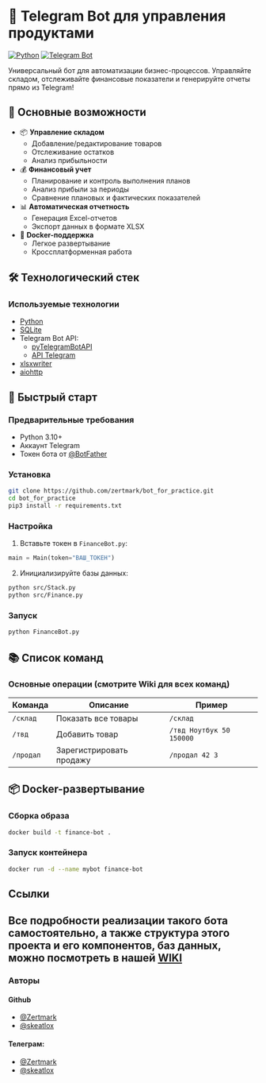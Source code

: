 # 🤖 Telegram Bot для управления продуктами

[![Python](https://img.shields.io/badge/Python-3.13%2B-blue)](https://python.org)
[![Telegram Bot](https://img.shields.io/badge/Telegram%20Bot-API%2020.0-green)](https://core.telegram.org/bots/api)

Универсальный бот для автоматизации бизнес-процессов. Управляйте складом, отслеживайте финансовые показатели и генерируйте отчеты прямо из Telegram!

## 🌟 Основные возможности

- 📦 **Управление складом**
  - Добавление/редактирование товаров
  - Отслеживание остатков
  - Анализ прибыльности
- 💰 **Финансовый учет**
  - Планирование и контроль выполнения планов
  - Анализ прибыли за периоды
  - Сравнение плановых и фактических показателей
- 📊 **Автоматическая отчетность**
  - Генерация Excel-отчетов
  - Экспорт данных в формате XLSX
- 🐳 **Docker-поддержка**
  - Легкое развертывание
  - Кроссплатформенная работа

## 🛠 Технологический стек
### Используемые технологии
- [Python](https://www.python.org/) 
- [SQLite](https://docs.python.org/3/library/sqlite3.html)
- Telegram Bot API:
    - [pyTelegramBotAPI](https://pypi.org/project/pyTelegramBotAPI/)
    - [API Telegram](https://core.telegram.org/) 
- [xlsxwriter](https://xlsxwriter.readthedocs.io/)
- [aiohttp](https://docs.aiohttp.org/en/stable/index.html)
## 🚀 Быстрый старт

### Предварительные требования
- Python 3.10+
- Аккаунт Telegram
- Токен бота от [@BotFather](https://t.me/BotFather)

### Установка
```bash
git clone https://github.com/zertmark/bot_for_practice.git
cd bot_for_practice
pip3 install -r requirements.txt
```

### Настройка
1. Вставьте токен в `FinanceBot.py`:
```python
main = Main(token="ВАШ_ТОКЕН")
```
2. Инициализируйте базы данных:
```bash
python src/Stack.py
python src/Finance.py
```

### Запуск
```bash
python FinanceBot.py
```

## 📚 Список команд

### Основные операции (смотрите Wiki для всех команд)
| Команда | Описание | Пример |
|---------|----------|--------|
| `/склад` | Показать все товары | `/склад` |
| `/твд` | Добавить товар | `/твд Ноутбук 50 150000` |
| `/продал` | Зарегистрировать продажу | `/продал 42 3` |



## 📦 Docker-развертывание

### Сборка образа
```bash
docker build -t finance-bot .
```

### Запуск контейнера
```bash
docker run -d --name mybot finance-bot
```

## Ссылки
Все подробности реализации такого бота самостоятельно, а также структура этого проекта и его компонентов, баз данных, можно посмотреть в нашей [**WIKI**](https://github.com/zertmark/bot_for_practice/wiki)
---
### **Авторы**
#### **Github**
- [@Zertmark](https://github.com/zertmark)
- [@skeatlox](https://github.com/skeatlox)
#### **Телеграм**: 
- [@Zertmark](https://t.me/zertmark)
- [@skeatlox](https://t.me/skeatlox)

